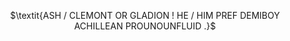 <p align="center">
  $\textit{ASH / CLEMONT OR GLADION !   HE / HIM PREF   DEMIBOY ACHILLEAN PROUNOUNFLUID .}$ 
</p>

